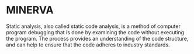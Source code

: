 # MINERVA

Static analysis, also called static code analysis, is a method of computer program debugging that is done by examining the code without executing the program. The process provides an understanding of the code structure, and can help to ensure that the code adheres to industry standards.
